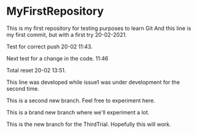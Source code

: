 # MyFirstRepository
This is my first repository for testing purposes to learn Git
And this line is my first commit, but with a first try 20-02-2021.

Test for correct push 20-02 11:43.

Next test for a change in the code. 11:46

Total reset 20-02 13:51. 

This line was developed while issue1 was under development for the second time.

This is a second new branch. Feel free to experiment here.

This is a brand new branch where we'll experiment a lot.

This is the new branch for the ThirdTrial. Hopefully this will work.

